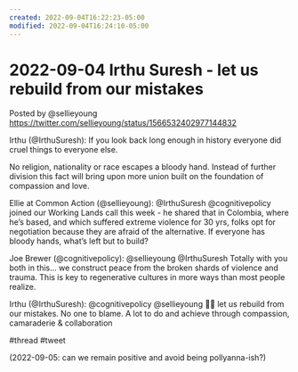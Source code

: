 ```yaml
---
created: 2022-09-04T16:22:23-05:00
modified: 2022-09-04T16:24:10-05:00
---
```


# 2022-09-04 Irthu Suresh - let us rebuild from our mistakes

Posted by @sellieyoung <https://twitter.com/sellieyoung/status/1566532402977144832>

Irthu (@IrthuSuresh): If you look back long enough in history everyone did cruel things to everyone else. 

No religion, nationality or race escapes a bloody hand. Instead of further division this fact will bring upon more union built on the foundation of compassion and love.

Ellie at Common Action (@sellieyoung): @IrthuSuresh @cognitivepolicy joined our Working Lands call this week - he shared that in Colombia, where he’s based, and which suffered extreme violence for 30 yrs, folks opt for negotiation because they are afraid of the alternative. If everyone has bloody hands, what’s left but to build?

Joe Brewer (@cognitivepolicy): @sellieyoung @IrthuSuresh Totally with you both in this... we construct peace from the broken shards of violence and trauma. This is key to regenerative cultures in more ways than most people realize.

Irthu (@IrthuSuresh): @cognitivepolicy @sellieyoung 💯💯 let us rebuild from our mistakes. No one to blame. A lot to do and achieve through compassion, camaraderie & collaboration

#thread #tweet  

(2022-09-05: can we remain positive and avoid being pollyanna-ish?)
